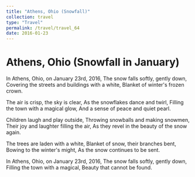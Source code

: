 ```yaml
---
title: "Athens, Ohio (Snowfall)"
collection: travel
type: "Travel"
permalink: /travel/travel_64
date: 2016-01-23
---
```


# Athens, Ohio (Snowfall in January)
In Athens, Ohio, on January 23rd, 2016,
The snow falls softly, gently down,
Covering the streets and buildings with a white,
Blanket of winter's frozen crown.

The air is crisp, the sky is clear,
As the snowflakes dance and twirl,
Filling the town with a magical glow,
And a sense of peace and quiet pearl.

Children laugh and play outside,
Throwing snowballs and making snowmen,
Their joy and laughter filling the air,
As they revel in the beauty of the snow again.

The trees are laden with a white,
Blanket of snow, their branches bent,
Bowing to the winter's might,
As the snow continues to be sent.

In Athens, Ohio, on January 23rd, 2016,
The snow falls softly, gently down,
Filling the town with a magical,
Beauty that cannot be found.
